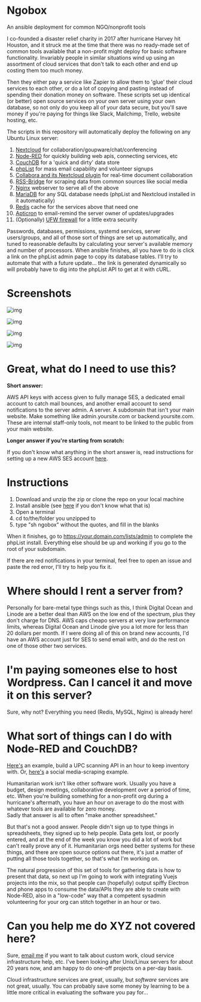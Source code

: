 # Ngobox
An ansible deployment for common NGO/nonprofit tools


I co-founded a disaster relief charity in 2017 after hurricane Harvey hit Houston, and it struck me at the time that there was
no ready-made set of common tools available that a non-profit might deploy for basic software functionality.  Invariably people in
similar situations wind up using an assortment of cloud services that don't talk to each other and end up costing them too much money.

Then they either pay a service like Zapier to allow them to 'glue' their cloud services to each other, or do a lot of copying and pasting 
instead of spending their donation money on software.  These scripts set up identical (or better) open source services on your own server 
using your own database, so not only do you keep all of your data secure, but you'll save money if you're paying for things like Slack, 
Mailchimp, Trello, website hosting, etc.


The scripts in this repository will automatically deploy the following on any Ubuntu Linux server:

1) <a href="https://nextcloud.com" target="_blank">Nextcloud</a> for collaboration/goupware/chat/conferencing
2) <a href="https://nodered.org/" target="_blank">Node-RED</a> for quickly building web apis, connecting services, etc
3) <a href="https://couchdb.apache.org/" target="_blank">CouchDB</a> for a 'quick and dirty' data store
4) <a href="https://www.phplist.com/" target="_blank">phpList</a> for mass email capability and volunteer signups
5) <a href="https://www.collaboraoffice.com/code/" target="_blank">Collabora and its Nextcloud plugin</a> for real-time document collaboration
6) <a href="https://github.com/RSS-Bridge/rss-bridge" target="_blank">RSS-Bridge</a> for scraping data from common sources like social media
7) <a href="https://www.nginx.com/" target="_blank">Nginx</a> webserver to serve all of the above
8) <a href="https://mariadb.org/" target="_blank">MariaDB</a> for any SQL database needs (phpList and Nextcloud installed in it automatically)
9) <a href="https://redis.io/" target="_blank">Redis</a> cache for the services above that need one
10) <a href="https://web.archive.org/web/20200511093541/http://manpages.ubuntu.com/manpages/bionic/man1/apticron.1.html" target="_blank">Apticron</a> to email-remind the server owner of updates/upgrades
11) (Optionally) <a href="https://launchpad.net/ufw" target="_blank">UFW firewall</a> for a little extra security

Passwords, databases, permissions, systemd services, server users/groups, and all of those sort of things are set up automatically, and
tuned to reasonable defaults by calculating your server's available memory and number of processors. When ansible finishes, all you have
to do is click a link on the phpList admin page to copy its database tables.  I'll try to automate that with a future update... the link 
is generated dynamically so will probably have to dig into the phpList API to get at it with cURL.

# Screenshots

![img](https://i.imgur.com/2vaDsOn.png)

![img](https://i.imgur.com/gs7qzC2.png)

![img](https://i.imgur.com/Gf3MyGB.png)

![img](https://i.imgur.com/AatGmKh.png)

# Great, what do I need to use this?

**Short answer:** 

AWS API keys with access given to fully manage SES, a dedicated email account to catch mail bounces, and another email account to send
notifications to the server admin. A server. A subdomain that isn't your main website. Make something like admin.yoursite.com or backend.yoursite.com. 
These are internal staff-only tools, not meant to be linked to the public from your main website.

**Longer answer if you're starting from scratch:**

If you don't know what anything in the short answer is, read instructions for setting up a new AWS SES account <a href="https://github.com/RNCTX/ngobox/wiki/AWS-SES-setup" target="_blank">here</a>.

# Instructions

1) Download and unzip the zip or clone the repo on your local machine
2) Install ansible (see <a href="https://github.com/RNCTX/ngobox/wiki/Installing-Ansible,-options-for-Windows-users" target="_blank">here</a> if you don't know what that is)
3) Open a terminal
4) cd to/the/folder you unzipped to
5) type "sh ngobox" without the quotes, and fill in the blanks

When it finishes, go to https://your.domain.com/lists/admin to complete the phpList install.  Everything else should be up and working if you go to the root of your subdomain.

If there are red notifications in your terminal, feel free to open an issue and paste the red error, I'll try to help you fix it.


# Where should I rent a server from?

Personally for bare-metal type things such as this, I think Digital Ocean and Linode are a better deal than AWS on the low end of the spectrum, plus 
they don't charge for DNS. AWS caps cheapo servers at very low performance limits, whereas Digital Ocean and Linode give you a lot more for less than 20 dollars per month. 
If I were doing all of this on brand new accounts, I'd have an AWS account just for SES to send email with, and do the rest on one of those other two services.

# I'm paying someones else to host Wordpress.  Can I cancel it and move it on this server?

Sure, why not?  Everything you need (Redis, MySQL, Nginx) is already here!

# What sort of things can I do with Node-RED and CouchDB?

<a href="https://youtu.be/X5PuwbIEnUs" target="_blank">Here's</a> an example, build a UPC scanning API in an hour to keep inventory with. Or, 
<a href="https://youtu.be/CVVR8fgV_IA" target="_blank">here's</a> a social media-scraping example.

Humanitarian work isn't like other software work.  Usually you have a budget, design meetings, collaborative development over a period of time, etc. When you're
building something for a non-profit org during a hurricane's aftermath, you have an hour on average to do the most with whatever tools are available for zero money.  
Sadly that answer is all to often "make another spreadsheet."  

But that's not a good answer. People didn't sign up to type things in spreadsheets, they signed up to help people. Data gets lost, 
or poorly entered, and at the end of the week you know you did a lot of work but can't really prove any of it. Humanitarian orgs need better systems for these 
things, and there are open source options out there, it's just a matter of putting all those tools together, so that's what I'm working on.

The natural progression of this set of tools for gathering data is how to present that data, so next up I'm going to work with integrating Vuejs projects into the mix, so that
people can (hopefully) output spiffy Electron and phone apps to consume the data/APIs they are able to create with Node-RED, also in a "low-code" way that a competent sysadmin 
volunteering for your org can stitch together in an hour or two.

# Can you help me do XYZ not covered here?

Sure, <a href="mailto:admin@robertnclayton.net">email me</a> if you want to talk about custom work, cloud service infrastructure help, etc. I've been looking after Unix/Linux servers
for about 20 years now, and am happy to do one-off projects on a per-day basis. 

Cloud infrastructure services are great, usually, but *software* services are not great, usually.  You 
can probably save some money by learning to be a little more critical in evaluating the software you pay for...
